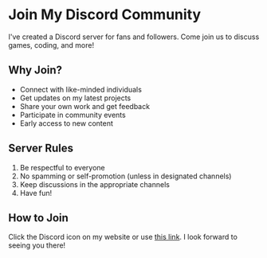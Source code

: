 
# Join My Discord Community

I've created a Discord server for fans and followers. Come join us to discuss games, coding, and more!

## Why Join?

- Connect with like-minded individuals
- Get updates on my latest projects
- Share your own work and get feedback
- Participate in community events
- Early access to new content

## Server Rules

1. Be respectful to everyone
2. No spamming or self-promotion (unless in designated channels)
3. Keep discussions in the appropriate channels
4. Have fun!

## How to Join

Click the Discord icon on my website or use [this link](https://rebrand.ly/liveone). I look forward to seeing you there!
